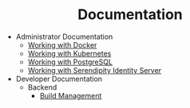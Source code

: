 <h1 align="center">Documentation</h1>

* Administrator Documentation
  * [Working with Docker](./administrator/docker.md)
  * [Working with Kubernetes](./administrator/kubernetes.md)
  * [Working with PostgreSQL](./administrator/postgres.md)
  * [Working with Serendipity Identity Server](./administrator/serendipity-identity-server.md)
* Developer Documentation
  * Backend
    * [Build Management](./developer/build-management.md)  
